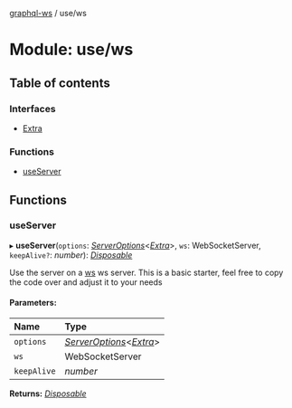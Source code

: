 [graphql-ws](../README.md) / use/ws

# Module: use/ws

## Table of contents

### Interfaces

- [Extra](../interfaces/use_ws.extra.md)

### Functions

- [useServer](use_ws.md#useserver)

## Functions

### useServer

▸ **useServer**(`options`: [*ServerOptions*](../interfaces/server.serveroptions.md)<[*Extra*](../interfaces/use_ws.extra.md)\>, `ws`: WebSocketServer, `keepAlive?`: *number*): [*Disposable*](../interfaces/types.disposable.md)

Use the server on a [ws](https://github.com/websockets/ws) ws server.
This is a basic starter, feel free to copy the code over and adjust it to your needs

#### Parameters:

Name | Type |
:------ | :------ |
`options` | [*ServerOptions*](../interfaces/server.serveroptions.md)<[*Extra*](../interfaces/use_ws.extra.md)\> |
`ws` | WebSocketServer |
`keepAlive` | *number* |

**Returns:** [*Disposable*](../interfaces/types.disposable.md)

